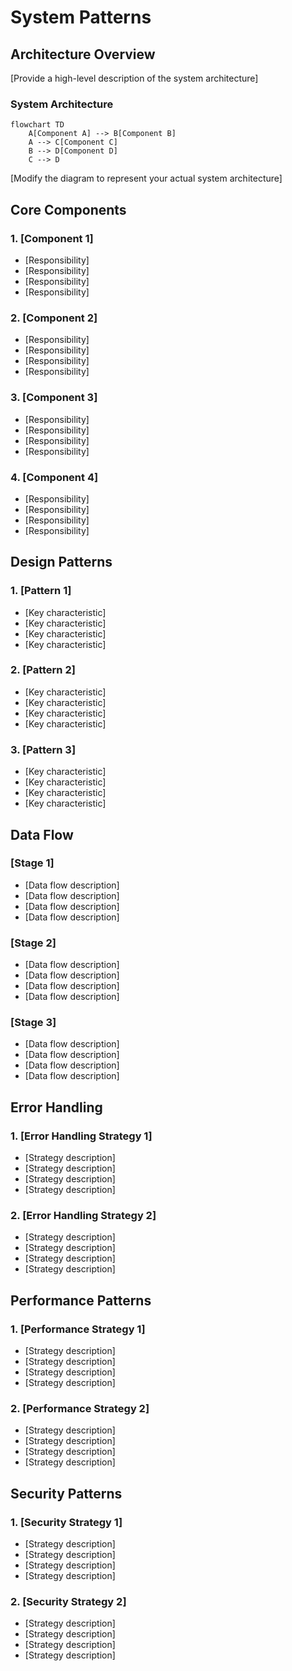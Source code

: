 # System Patterns

## Architecture Overview

[Provide a high-level description of the system architecture]

### System Architecture

```mermaid
flowchart TD
    A[Component A] --> B[Component B]
    A --> C[Component C]
    B --> D[Component D]
    C --> D
```

[Modify the diagram to represent your actual system architecture]

## Core Components

### 1. [Component 1]

- [Responsibility]
- [Responsibility]
- [Responsibility]
- [Responsibility]

### 2. [Component 2]

- [Responsibility]
- [Responsibility]
- [Responsibility]
- [Responsibility]

### 3. [Component 3]

- [Responsibility]
- [Responsibility]
- [Responsibility]
- [Responsibility]

### 4. [Component 4]

- [Responsibility]
- [Responsibility]
- [Responsibility]
- [Responsibility]

## Design Patterns

### 1. [Pattern 1]

- [Key characteristic]
- [Key characteristic]
- [Key characteristic]
- [Key characteristic]

### 2. [Pattern 2]

- [Key characteristic]
- [Key characteristic]
- [Key characteristic]
- [Key characteristic]

### 3. [Pattern 3]

- [Key characteristic]
- [Key characteristic]
- [Key characteristic]
- [Key characteristic]

## Data Flow

### [Stage 1]

- [Data flow description]
- [Data flow description]
- [Data flow description]
- [Data flow description]

### [Stage 2]

- [Data flow description]
- [Data flow description]
- [Data flow description]
- [Data flow description]

### [Stage 3]

- [Data flow description]
- [Data flow description]
- [Data flow description]
- [Data flow description]

## Error Handling

### 1. [Error Handling Strategy 1]

- [Strategy description]
- [Strategy description]
- [Strategy description]
- [Strategy description]

### 2. [Error Handling Strategy 2]

- [Strategy description]
- [Strategy description]
- [Strategy description]
- [Strategy description]

## Performance Patterns

### 1. [Performance Strategy 1]

- [Strategy description]
- [Strategy description]
- [Strategy description]
- [Strategy description]

### 2. [Performance Strategy 2]

- [Strategy description]
- [Strategy description]
- [Strategy description]
- [Strategy description]

## Security Patterns

### 1. [Security Strategy 1]

- [Strategy description]
- [Strategy description]
- [Strategy description]
- [Strategy description]

### 2. [Security Strategy 2]

- [Strategy description]
- [Strategy description]
- [Strategy description]
- [Strategy description]
